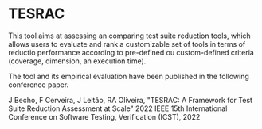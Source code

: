 # TESRAC
This tool aims at assessing an comparing test suite reduction tools, which allows users to evaluate and rank a customizable set of tools in terms of reductio performance according to pre-defined ou custom-defined criteria (coverage, dimension, an execution time).

The tool and its empirical evaluation have been published in the following conference paper.

J Becho, F Cerveira, J Leitão, RA Oliveira, "TESRAC: A Framework for Test Suite Reduction Assessment at Scale"
2022 IEEE 15th International Conference on Software Testing, Verification (ICST), 2022 
